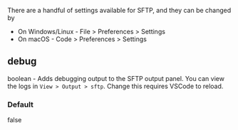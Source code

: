 There are a handful of settings available for SFTP, and they can be changed by

* On Windows/Linux - File > Preferences > Settings
* On macOS - Code > Preferences > Settings


## debug
boolean - Adds debugging output to the SFTP output panel. You can view the logs in `View > Output > sftp`. Change this requires VSCode to reload.

### Default
false